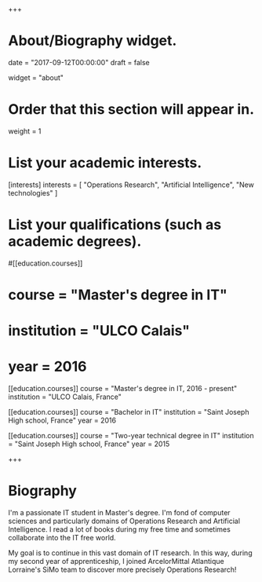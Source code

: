 +++
# About/Biography widget.

date = "2017-09-12T00:00:00"
draft = false

widget = "about"

# Order that this section will appear in.
weight = 1

# List your academic interests.
[interests]
  interests = [
    "Operations Research",
    "Artificial Intelligence",
    "New technologies"
  ]

# List your qualifications (such as academic degrees).
#[[education.courses]]
#  course = "Master's degree in IT"
#  institution = "ULCO Calais"
#  year = 2016


[[education.courses]]
  course = "Master's degree in IT, 2016 - present"
  institution = "ULCO Calais, France"

[[education.courses]]
  course = "Bachelor in IT"
  institution = "Saint Joseph High school, France"
  year = 2016

[[education.courses]]
  course = "Two-year technical degree in IT"
  institution = "Saint Joseph High school, France"
  year = 2015


+++

# Biography

I'm a passionate IT student in Master's degree. I'm fond of computer sciences and particularly domains of Operations Research and Artificial Intelligence. I read a lot of books during my free time and sometimes collaborate into the IT free world.

My goal is to continue in this vast domain of IT research. In this way, during my second year of apprenticeship, I joined ArcelorMittal Atlantique Lorraine's SiMo team to discover more precisely Operations Research!
